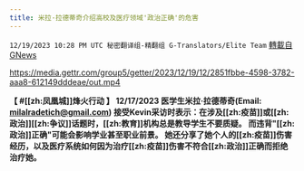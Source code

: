```yaml
---
title: 米拉·拉德蒂奇介绍高校及医疗领域'政治正确'的危害
---
```

`12/19/2023 10:28 PM UTC 秘密翻译组-精翻组 G-Translators/Elite Team` [轉載自GNews](https://gnews.org/articles/2129954)


https://media.gettr.com/group5/getter/2023/12/19/12/2851fbbe-4598-3782-aaa8-612149dddeae/out.mp4


**【 #[[zh:凤凰城]]烽火行动 】 12/17/2023 医学生米拉·拉德蒂奇(Email: [milalradetich@gmail.com](mailto:milalradetich@gmail.com)) 接受Kevin采访时表示：在涉及[[zh:疫苗]]或[[zh:政治]][[zh:争议]]话题时，[[zh:教育]]机构总是教导学生不要质疑。 而违背"[[zh:政治]]正确"可能会影响学业甚至职业前景。 她还分享了她个人的[[zh:疫苗]]伤害经历，以及医疗系统如何因为治疗[[zh:疫苗]]伤害不符合[[zh:政治]]正确而拒绝治疗她。**

